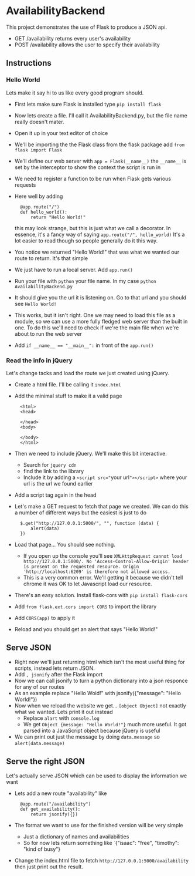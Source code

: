 # AvailabilityBackend

This project demonstrates the use of Flask to produce a JSON api.

* GET /availability returns every user's availability
* POST /availability allows the user to specify their availability

## Instructions

### Hello World

Lets make it say hi to us like every good program should.

* First lets make sure Flask is installed type `pip install flask`
* Now lets create a file. I'll call it AvailabilityBackend.py, but the file name really doesn't mater.
* Open it up in your text editor of choice
* We'll be importing the the Flask class from the flask package add `from flask import Flask`
* We'll define our web server with `app = Flask(__name__)` the `__name__` is set by the interceptor to show the context the script is run in
* We need to register a function to be run when Flask gets various requests
* Here well by adding

        @app.route("/")
        def hello_world():
            return "Hello World!"
        
    this may look strange, but this is just what we call a decorator. In essence, it's a fancy way of saying `app.route("/", hello_world)`
    It's a lot easier to read though so people generally do it this way.

* You notice we returned "Hello World!" that was what we wanted our route to return. It's that simple
* We just have to run a local server. Add `app.run()`
* Run your file with `python` your file name. In my case `python AvailabilityBackend.py`
* It should give you the url it is listening on. Go to that url and you should see `Hello World!`
* This works, but it isn't right. One we may need to load this file as a module, so we can use a more fully fledged web server
than the built in one. To do this we'll need to check if we're the main file when we're about to run the web server
* Add `if __name__ == "__main__":` in front of the `app.run()`


### Read the info in jQuery

Let's change tacks and load the route we just created using jQuery.

* Create a html file. I'll be calling it `index.html`
* Add the minimal stuff to make it a valid page
        
        <html>
        <head>
            
        </head>
        <body>
        
        </body>
        </html>
* Then we need to include jQuery. We'll make this bit interactive.
    * Search for `jquery cdn`
    * find the link to the library
    * Include it by adding a `<script src="`your url`"></script>` where your url is the url we found earlier
* Add a script tag again in the head
* Let's make a GET request to fetch that page we created. We can do this a number of different ways but the easiest
is just to do 
    
        $.get("http://127.0.0.1:5000/", "", function (data) {
            alert(data)
        })

* Load that page... You should see nothing. 
    * If you open up the console you'll see `XMLHttpRequest cannot load http://127.0.0.1:5000/. No 'Access-Control-Allow-Origin' header is present on the requested resource. Origin 'http://localhost:6209' is therefore not allowed access.`
    * This is a very common error. We'll getting it because we didn't tell chrome it was OK to let Javascript load our resource.
* There's an easy solution. Install flask-cors with `pip install flask-cors`
* Add `from flask.ext.cors import CORS` to import the library
* Add `CORS(app)` to apply it
* Reload and you should get an alert that says "Hello World!"

## Serve JSON

* Right now we'll just returning html which isn't the most useful thing for scripts, instead lets return JSON.
* Add `, jsonify` after the Flask import
* Now we can call jsonify to turn a python dictionary into a json responce for any of our routes
* As an example replace "Hello Wold!" with jsonify({"message": "Hello World!"})
* Now when we reload the website we get... `[object Object]` not exactly what we wanted. Lets print it out instead
    * Replace `alart` with `console.log`
    * We get `Object {message: "Hello World!"}` much more useful. It got parsed into a JavaScript object because jQuery is useful
* We can print out just the message by doing `data.message` so `alert(data.message)`

## Serve the right JSON

Let's actually serve JSON which can be used to display the information we want

* Lets add a new route "availability" like

        @app.route("/availability")
        def get_availability():
            return jsonify({})
            
* The format we want to use for the finished version will be very simple
    * Just a dictionary of names and availabilities
    * So for now lets return something like `{"isaac": "free", "timothy": "kind of busy"}
* Change the index.html file to fetch  `http://127.0.0.1:5000/availability` then just print out the result.